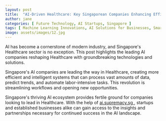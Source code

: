 ```yaml
---
layout: post
title:  "AI-Driven Healthcare: Key Singaporean Companies Enhancing Efficiency"
author: jane
categories: [ Future Technology, AI Startups, Singapore ]
tags: [ Machine Learning Innovations, AI Solutions for Businesses, Smart Cities, AI in Asia, AI Growth ]
image: assets/images/12.jpg
---
```


AI has become a cornerstone of modern industry, and Singapore's Healthcare sector is no exception. This post highlights the leading AI companies reshaping Healthcare with groundbreaking technologies and solutions.

Singapore's AI companies are leading the way in Healthcare, creating more efficient and intelligent systems that can process vast amounts of data, predict trends, and automate labor-intensive tasks. This revolution is streamlining workflows and opening new opportunities.

Singapore's thriving AI ecosystem provides fertile ground for companies looking to lead in Healthcare. With the help of <a href="https://ai.supremacy.sg" target="_blank"> ai.supremacy.sg </a>, startups and established businesses alike can gain access to the insights and partnerships necessary for continued success in the AI landscape.
